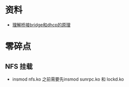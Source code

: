 
# 资料
- [理解桥接bridge和dhcp的原理](https://yuerblog.cc/2017/01/22/understand-bridge-and-dhcp/)



# 零碎点
## NFS 挂载
- insmod nfs.ko 之前需要先insmod sunrpc.ko 和 lockd.ko

